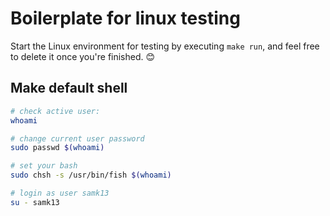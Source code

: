 
# Boilerplate for linux testing

Start the Linux environment for testing by executing `make run`, and feel free to delete it once you're finished. 😊

## Make default shell

```bash
# check active user:
whoami

# change current user password
sudo passwd $(whoami)

# set your bash
sudo chsh -s /usr/bin/fish $(whoami)

# login as user samk13
su - samk13
```
